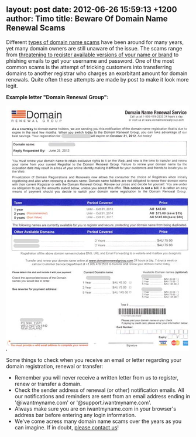 layout: post
date: 2012-06-26 15:59:13 +1200
author: Timo
title: Beware Of Domain Name Renewal Scams
----

Different [types of domain name scams](http://en.wikipedia.org/wiki/Domain_name_scams) have been around for many years, yet many domain owners are still unaware of the issue. The scams range from [threatening to register available versions of your name or brand](http://www.marco.org/2010/09/23/the-asian-domain-name-extortion-scam) to phishing emails to get your username and password. One of the most common scams is the attempt of tricking customers into transferring domains to another registrar who charges an exorbitant amount for domain renewals. Quite often these attempts are made by post to make it look more legit.

**Example letter "Domain Renewal Group":**

![Domain Renewal Scam Letter](/media/2012-06-26-domain-renewal-scam-small.jpg)

Some things to check when you receive an email or letter regarding your domain registration, renewal or transfer:

- Remember you will never receive a written letter from us to register, renew or transfer a domain.
- Check the sender address of renewal (or other) notification emails. All our notifications and reminders are sent from an email address ending in '@iwantmyname.com' or '@support.iwantmyname.com'.
- Always make sure you are on iwantmyname.com in your browser's address bar before entering any login information.
- We've come acress many domain name scams over the years as you can imagine. If in doubt, [please contact us](https://iwantmyname.com/support)!

